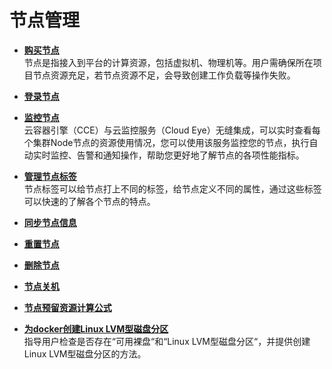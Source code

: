 # 节点管理<a name="cce_01_0183"></a>

-   **[购买节点](购买节点.md)**  
节点是指接入到平台的计算资源，包括虚拟机、物理机等。用户需确保所在项目节点资源充足，若节点资源不足，会导致创建工作负载等操作失败。
-   **[登录节点](登录节点.md)**  

-   **[监控节点](监控节点.md)**  
云容器引擎（CCE）与云监控服务（Cloud Eye）无缝集成，可以实时查看每个集群Node节点的资源使用情况，您可以使用该服务监控您的节点，执行自动实时监控、告警和通知操作，帮助您更好地了解节点的各项性能指标。
-   **[管理节点标签](管理节点标签.md)**  
节点标签可以给节点打上不同的标签，给节点定义不同的属性，通过这些标签可以快速的了解各个节点的特点。
-   **[同步节点信息](同步节点信息.md)**  

-   **[重置节点](重置节点.md)**  

-   **[删除节点](删除节点.md)**  

-   **[节点关机](节点关机.md)**  

-   **[节点预留资源计算公式](节点预留资源计算公式.md)**  

-   **[为docker创建Linux LVM型磁盘分区](为docker创建Linux-LVM型磁盘分区.md)**  
指导用户检查是否存在“可用裸盘“和“Linux LVM型磁盘分区“，并提供创建Linux LVM型磁盘分区的方法。

